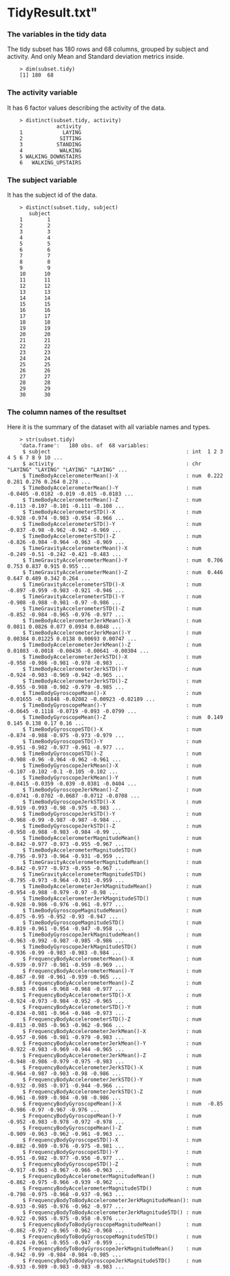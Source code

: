 # TidyResult.txt"

### The variables in the tidy data

The tidy subset has 180 rows and 68 columns, grouped by subject and activity. And only Mean and Standard deviation metrics inside.

        > dim(subset.tidy)
        [1] 180  68

### The activity variable

It has 6 factor values describing the activity of the data.

        > distinct(subset.tidy, activity)
                    activity
        1             LAYING
        2            SITTING
        3           STANDING
        4            WALKING
        5 WALKING_DOWNSTAIRS
        6   WALKING_UPSTAIRS

### The subject variable

It has the subject id of the data.

        > distinct(subset.tidy, subject)
           subject
        1        1
        2        2
        3        3
        4        4
        5        5
        6        6
        7        7
        8        8
        9        9
        10      10
        11      11
        12      12
        13      13
        14      14
        15      15
        16      16
        17      17
        18      18
        19      19
        20      20
        21      21
        22      22
        23      23
        24      24
        25      25
        26      26
        27      27
        28      28
        29      29
        30      30

### The column names of the resultset

Here it is the summary of the dataset with all variable names and types.

        > str(subset.tidy)
        'data.frame':	180 obs. of  68 variables:
         $ subject                                            : int  1 2 3 4 5 6 7 8 9 10 ...
         $ activity                                           : chr  "LAYING" "LAYING" "LAYING" "LAYING" ...
         $ TimeBodyAccelerometerMean()-X                      : num  0.222 0.281 0.276 0.264 0.278 ...
         $ TimeBodyAccelerometerMean()-Y                      : num  -0.0405 -0.0182 -0.019 -0.015 -0.0183 ...
         $ TimeBodyAccelerometerMean()-Z                      : num  -0.113 -0.107 -0.101 -0.111 -0.108 ...
         $ TimeBodyAccelerometerSTD()-X                       : num  -0.928 -0.974 -0.983 -0.954 -0.966 ...
         $ TimeBodyAccelerometerSTD()-Y                       : num  -0.837 -0.98 -0.962 -0.942 -0.969 ...
         $ TimeBodyAccelerometerSTD()-Z                       : num  -0.826 -0.984 -0.964 -0.963 -0.969 ...
         $ TimeGravityAccelerometerMean()-X                   : num  -0.249 -0.51 -0.242 -0.421 -0.483 ...
         $ TimeGravityAccelerometerMean()-Y                   : num  0.706 0.753 0.837 0.915 0.955 ...
         $ TimeGravityAccelerometerMean()-Z                   : num  0.446 0.647 0.489 0.342 0.264 ...
         $ TimeGravityAccelerometerSTD()-X                    : num  -0.897 -0.959 -0.983 -0.921 -0.946 ...
         $ TimeGravityAccelerometerSTD()-Y                    : num  -0.908 -0.988 -0.981 -0.97 -0.986 ...
         $ TimeGravityAccelerometerSTD()-Z                    : num  -0.852 -0.984 -0.965 -0.976 -0.977 ...
         $ TimeBodyAccelerometerJerkMean()-X                  : num  0.0811 0.0826 0.077 0.0934 0.0848 ...
         $ TimeBodyAccelerometerJerkMean()-Y                  : num  0.00384 0.01225 0.0138 0.00693 0.00747 ...
         $ TimeBodyAccelerometerJerkMean()-Z                  : num  0.01083 -0.0018 -0.00436 -0.00641 -0.00304 ...
         $ TimeBodyAccelerometerJerkSTD()-X                   : num  -0.958 -0.986 -0.981 -0.978 -0.983 ...
         $ TimeBodyAccelerometerJerkSTD()-Y                   : num  -0.924 -0.983 -0.969 -0.942 -0.965 ...
         $ TimeBodyAccelerometerJerkSTD()-Z                   : num  -0.955 -0.988 -0.982 -0.979 -0.985 ...
         $ TimeBodyGyroscopeMean()-X                          : num  -0.01655 -0.01848 -0.02082 -0.00923 -0.02189 ...
         $ TimeBodyGyroscopeMean()-Y                          : num  -0.0645 -0.1118 -0.0719 -0.093 -0.0799 ...
         $ TimeBodyGyroscopeMean()-Z                          : num  0.149 0.145 0.138 0.17 0.16 ...
         $ TimeBodyGyroscopeSTD()-X                           : num  -0.874 -0.988 -0.975 -0.973 -0.979 ...
         $ TimeBodyGyroscopeSTD()-Y                           : num  -0.951 -0.982 -0.977 -0.961 -0.977 ...
         $ TimeBodyGyroscopeSTD()-Z                           : num  -0.908 -0.96 -0.964 -0.962 -0.961 ...
         $ TimeBodyGyroscopeJerkMean()-X                      : num  -0.107 -0.102 -0.1 -0.105 -0.102 ...
         $ TimeBodyGyroscopeJerkMean()-Y                      : num  -0.0415 -0.0359 -0.039 -0.0381 -0.0404 ...
         $ TimeBodyGyroscopeJerkMean()-Z                      : num  -0.0741 -0.0702 -0.0687 -0.0712 -0.0708 ...
         $ TimeBodyGyroscopeJerkSTD()-X                       : num  -0.919 -0.993 -0.98 -0.975 -0.983 ...
         $ TimeBodyGyroscopeJerkSTD()-Y                       : num  -0.968 -0.99 -0.987 -0.987 -0.984 ...
         $ TimeBodyGyroscopeJerkSTD()-Z                       : num  -0.958 -0.988 -0.983 -0.984 -0.99 ...
         $ TimeBodyAccelerometerMagnitudeMean()               : num  -0.842 -0.977 -0.973 -0.955 -0.967 ...
         $ TimeBodyAccelerometerMagnitudeSTD()                : num  -0.795 -0.973 -0.964 -0.931 -0.959 ...
         $ TimeGravityAccelerometerMagnitudeMean()            : num  -0.842 -0.977 -0.973 -0.955 -0.967 ...
         $ TimeGravityAccelerometerMagnitudeSTD()             : num  -0.795 -0.973 -0.964 -0.931 -0.959 ...
         $ TimeBodyAccelerometerJerkMagnitudeMean()           : num  -0.954 -0.988 -0.979 -0.97 -0.98 ...
         $ TimeBodyAccelerometerJerkMagnitudeSTD()            : num  -0.928 -0.986 -0.976 -0.961 -0.977 ...
         $ TimeBodyGyroscopeMagnitudeMean()                   : num  -0.875 -0.95 -0.952 -0.93 -0.947 ...
         $ TimeBodyGyroscopeMagnitudeSTD()                    : num  -0.819 -0.961 -0.954 -0.947 -0.958 ...
         $ TimeBodyGyroscopeJerkMagnitudeMean()               : num  -0.963 -0.992 -0.987 -0.985 -0.986 ...
         $ TimeBodyGyroscopeJerkMagnitudeSTD()                : num  -0.936 -0.99 -0.983 -0.983 -0.984 ...
         $ FrequencyBodyAccelerometerMean()-X                 : num  -0.939 -0.977 -0.981 -0.959 -0.969 ...
         $ FrequencyBodyAccelerometerMean()-Y                 : num  -0.867 -0.98 -0.961 -0.939 -0.965 ...
         $ FrequencyBodyAccelerometerMean()-Z                 : num  -0.883 -0.984 -0.968 -0.968 -0.977 ...
         $ FrequencyBodyAccelerometerSTD()-X                  : num  -0.924 -0.973 -0.984 -0.952 -0.965 ...
         $ FrequencyBodyAccelerometerSTD()-Y                  : num  -0.834 -0.981 -0.964 -0.946 -0.973 ...
         $ FrequencyBodyAccelerometerSTD()-Z                  : num  -0.813 -0.985 -0.963 -0.962 -0.966 ...
         $ FrequencyBodyAccelerometerJerkMean()-X             : num  -0.957 -0.986 -0.981 -0.979 -0.983 ...
         $ FrequencyBodyAccelerometerJerkMean()-Y             : num  -0.922 -0.983 -0.969 -0.944 -0.965 ...
         $ FrequencyBodyAccelerometerJerkMean()-Z             : num  -0.948 -0.986 -0.979 -0.975 -0.983 ...
         $ FrequencyBodyAccelerometerJerkSTD()-X              : num  -0.964 -0.987 -0.983 -0.98 -0.986 ...
         $ FrequencyBodyAccelerometerJerkSTD()-Y              : num  -0.932 -0.985 -0.971 -0.944 -0.966 ...
         $ FrequencyBodyAccelerometerJerkSTD()-Z              : num  -0.961 -0.989 -0.984 -0.98 -0.986 ...
         $ FrequencyBodyGyroscopeMean()-X                     : num  -0.85 -0.986 -0.97 -0.967 -0.976 ...
         $ FrequencyBodyGyroscopeMean()-Y                     : num  -0.952 -0.983 -0.978 -0.972 -0.978 ...
         $ FrequencyBodyGyroscopeMean()-Z                     : num  -0.909 -0.963 -0.962 -0.961 -0.963 ...
         $ FrequencyBodyGyroscopeSTD()-X                      : num  -0.882 -0.989 -0.976 -0.975 -0.981 ...
         $ FrequencyBodyGyroscopeSTD()-Y                      : num  -0.951 -0.982 -0.977 -0.956 -0.977 ...
         $ FrequencyBodyGyroscopeSTD()-Z                      : num  -0.917 -0.963 -0.967 -0.966 -0.963 ...
         $ FrequencyBodyAccelerometerMagnitudeMean()          : num  -0.862 -0.975 -0.966 -0.939 -0.962 ...
         $ FrequencyBodyAccelerometerMagnitudeSTD()           : num  -0.798 -0.975 -0.968 -0.937 -0.963 ...
         $ FrequencyBodyToBodyAccelerometerJerkMagnitudeMean(): num  -0.933 -0.985 -0.976 -0.962 -0.977 ...
         $ FrequencyBodyToBodyAccelerometerJerkMagnitudeSTD() : num  -0.922 -0.985 -0.975 -0.958 -0.976 ...
         $ FrequencyBodyToBodyGyroscopeMagnitudeMean()        : num  -0.862 -0.972 -0.965 -0.962 -0.968 ...
         $ FrequencyBodyToBodyGyroscopeMagnitudeSTD()         : num  -0.824 -0.961 -0.955 -0.947 -0.959 ...
         $ FrequencyBodyToBodyGyroscopeJerkMagnitudeMean()    : num  -0.942 -0.99 -0.984 -0.984 -0.985 ...
         $ FrequencyBodyToBodyGyroscopeJerkMagnitudeSTD()     : num  -0.933 -0.989 -0.983 -0.983 -0.983 ...